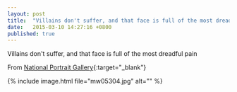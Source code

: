```yaml
---
layout: post
title:  "Villains don't suffer, and that face is full of the most dreadful pain"
date:   2015-03-10 14:27:16 +0800
published: true
---
```

Villains don't suffer, and that face is full of the most dreadful pain

From [National Portrait Gallery](http://www.npg.org.uk/){:target="_blank"}

{% include image.html file="mw05304.jpg" alt="" %}
